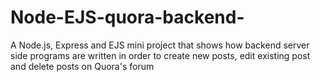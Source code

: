 # Node-EJS-quora-backend-
A Node.js, Express and EJS mini project that shows how backend server side programs are written in order to create new posts, edit existing post and delete posts on Quora's forum
